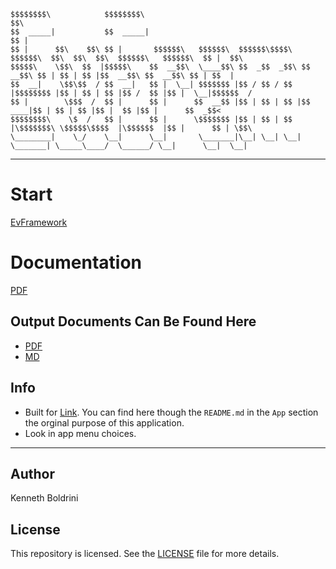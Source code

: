     $$$$$$$$\            $$$$$$$$\                                                                               $$\       
    $$  _____|           $$  _____|                                                                              $$ |      
    $$ |      $$\    $$\ $$ |       $$$$$$\   $$$$$$\  $$$$$$\$$$$\   $$$$$$\  $$\  $$\  $$\  $$$$$$\   $$$$$$\  $$ |  $$\ 
    $$$$$\    \$$\  $$  |$$$$$\    $$  __$$\  \____$$\ $$  _$$  _$$\ $$  __$$\ $$ | $$ | $$ |$$  __$$\ $$  __$$\ $$ | $$  |
    $$  __|    \$$\$$  / $$  __|   $$ |  \__| $$$$$$$ |$$ / $$ / $$ |$$$$$$$$ |$$ | $$ | $$ |$$ /  $$ |$$ |  \__|$$$$$$  / 
    $$ |        \$$$  /  $$ |      $$ |      $$  __$$ |$$ | $$ | $$ |$$   ____|$$ | $$ | $$ |$$ |  $$ |$$ |      $$  _$$<  
    $$$$$$$$\    \$  /   $$ |      $$ |      \$$$$$$$ |$$ | $$ | $$ |\$$$$$$$\ \$$$$$\$$$$  |\$$$$$$  |$$ |      $$ | \$$\ 
    \________|    \_/    \__|      \__|       \_______|\__| \__| \__| \_______| \_____\____/  \______/ \__|      \__|  \__|

---

# 

# Start

[EvFramework](./EvFramework.lnk)

# Documentation

[PDF](./evaluation_sheet.pdf)

## Output Documents Can Be Found Here

- [PDF](./output/pdf/)
- [MD](./output/md/)


## Info 

- Built for [Link](https://github.com/theMoor9/blockchain-potential-carnival). You can find here though the `README.md` in the `App` section the orginal purpose of this application.
- Look in app menu choices.

---

## Author
Kenneth Boldrini

## License

This repository is licensed. See the [LICENSE](./LICENSE) file for more details.